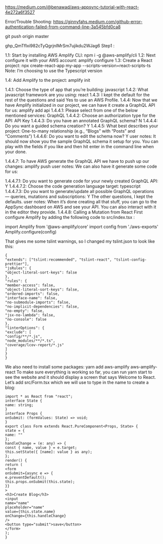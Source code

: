 https://medium.com/@benawad/aws-appsync-tutorial-with-react-4e272a6f3527

Error/Trouble Shooting:
https://ginnyfahs.medium.com/github-error-authentication-failed-from-command-line-3a545bfd0ca8

git push origin master

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
Step1 : 

1.1: Start by installing AWS Amplify CLI:
        npm i -g @aws-amplify/cli
1.2: Next configure it with your AWS account:
        amplify configure
1.3: Create a React project:
        npx create-react-app my-app --scripts-version=react-scripts-ts
Note:   I’m choosing to use the Typescript version

1.4: Add Amplify to the project:
        amplify init

1.4.1: Choose the type of app that you’re building: javascript
1.4.2: What javascript framework are you using: react
1.4.3: I kept the default for the rest of the questions and said Yes to use an AWS Profile.
1.4.4: Now that we have Amplify initialized in our project, we can have it create a GraphQL API for us:
        amplify add api
1.4.4.1: Please select from one of the below mentioned services: GraphQL
1.4.4.2: Choose an authorization type for the API: API Key
1.4.4.3: Do you have an annotated GraphQL schema? N
1.4.4.4: Do you want a guided schema creation? Y
1.4.4.5: What best describes your project: One-to-many relationship (e.g., “Blogs” with “Posts” and “Comments”)
1.4.4.6: Do you want to edit the schema now? Y
            user notes: 
                        It should now show you the sample GraphQL schema it setup for you. 
                        You can play with the fields if you like 
                        and then hit enter in the command line when your done.
                        
1.4.4.7: To have AWS generate the GraphQL API we have to push up our changes:
            amplify push
                user notes: We can also have it generate some code for us:

1.4.4.7.1: Do you want to generate code for your newly created GraphQL API: Y
1.4.4.7.2: Choose the code generation language target: typescript
1.4.4.7.3: Do you want to generate/update all possible GraphQL operations — queries, mutations and subscriptions: Y
The other questions, I kept the defaults.
                user notes:
                        When it’s done creating all that stuff, you can go to the AppSync dashboard on AWS
                        and see your API. You can also interact with it in the editor they provide.
1.4.4.8: Calling a Mutation from React
First configure Amplify by adding the following code to src/index.tsx :

import Amplify from '@aws-amplify/core'
import config from './aws-exports'
Amplify.configure(config)

That gives me some tslint warnings, so I changed my tslint.json to look like this:
```
{
"extends": ["tslint:recommended", "tslint-react", "tslint-config-prettier"],
"jsRules": {
"object-literal-sort-keys": false
},
"rules": {
"member-access": false,
"object-literal-sort-keys": false,
"ordered-imports": false,
"interface-name": false,
"no-submodule-imports": false,
"no-implicit-dependencies": false,
"no-empty": false,
"jsx-no-lambda": false,
"no-console": false
},
"linterOptions": {
"exclude": [
"config/**/*.js",
"node_modules/**/*.ts",
"coverage/lcov-report/*.js"
]
}
}
```
We also need to install some packages:
yarn add aws-amplify aws-amplify-react
To make sure everything is working so far, you can run yarn start to see the website and it should display a screen that says Welcome to React.
Let’s add src/Form.tsx which we will use to type in the name to create a blog:
```
import * as React from "react";
interface State {
name: string;
}
interface Props {
onSubmit: (formValues: State) => void;
}
export class Form extends React.PureComponent<Props, State> {
state = {
name: ""
};
handleChange = (e: any) => {
const { name, value } = e.target;
this.setState({ [name]: value } as any);
};
render() {
return (
<form
onSubmit={async e => {
e.preventDefault();
this.props.onSubmit(this.state);
}}
>
<h3>Create Blog</h3>
<input
name="name"
placeholder="name"
value={this.state.name}
onChange={this.handleChange}
/>
<button type="submit">save</button>
</form>
);
}
```      
